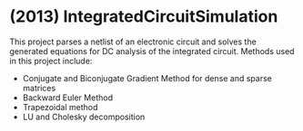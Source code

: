 # (2013) IntegratedCircuitSimulation

This project parses a netlist of an electronic circuit and solves the generated equations for DC analysis of the integrated circuit. Methods used in this project include:
* Conjugate and Biconjugate Gradient Method for dense and sparse matrices
* Backward Euler Method
* Trapezoidal method
* LU and Cholesky decomposition
